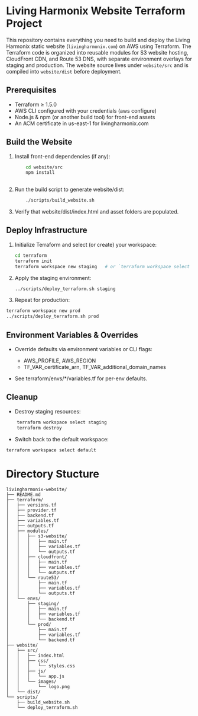 # Living Harmonix Website Terraform Project

This repository contains everything you need to build and deploy the Living Harmonix static website (`livingharmonix.com`) on AWS using Terraform. The Terraform code is organized into reusable modules for S3 website hosting, CloudFront CDN, and Route 53 DNS, with separate environment overlays for staging and production. The website source lives under `website/src` and is compiled into `website/dist` before deployment.

## Prerequisites
- Terraform ≥ 1.5.0
- AWS CLI configured with your credentials (aws configure)
- Node.js & npm (or another build tool) for front-end assets
- An ACM certificate in us-east-1 for livingharmonix.com

## Build the Website

1. Install front-end dependencies (if any):
    
    ```bash
        cd website/src
        npm install
        
    ```

2. Run the build script to generate website/dist:
    
    ```bash
        ./scripts/build_website.sh
    ````

3. Verify that website/dist/index.html and asset folders are populated.

## Deploy Infrastructure

1. Initialize Terraform and select (or create) your workspace:

    ```bash
    cd terraform
    terraform init
    terraform workspace new staging   # or `terraform workspace select staging`
   ```

2. Apply the staging environment:

    ```bash
    ../scripts/deploy_terraform.sh staging
   ```
   
3. Repeat for production:

```bash
terraform workspace new prod
../scripts/deploy_terraform.sh prod
```

## Environment Variables & Overrides

- Override defaults via environment variables or CLI flags:

    - AWS_PROFILE, AWS_REGION
    - TF_VAR_certificate_arn, TF_VAR_additional_domain_names

- See terraform/envs/*/variables.tf for per-env defaults.

## Cleanup

- Destroy staging resources:

```bash
    terraform workspace select staging
    terraform destroy
```

- Switch back to the default workspace:

```bash
terraform workspace select default
```

# Directory Stucture

```text
livingharmonix-website/
├── README.md
├── terraform/
│   ├── versions.tf
│   ├── provider.tf
│   ├── backend.tf
│   ├── variables.tf
│   ├── outputs.tf
│   ├── modules/
│   │   ├── s3-website/
│   │   │   ├── main.tf
│   │   │   ├── variables.tf
│   │   │   └── outputs.tf
│   │   ├── cloudfront/
│   │   │   ├── main.tf
│   │   │   ├── variables.tf
│   │   │   └── outputs.tf
│   │   └── route53/
│   │       ├── main.tf
│   │       ├── variables.tf
│   │       └── outputs.tf
│   └── envs/
│       ├── staging/
│       │   ├── main.tf
│       │   ├── variables.tf
│       │   └── backend.tf
│       └── prod/
│           ├── main.tf
│           ├── variables.tf
│           └── backend.tf
├── website/
│   ├── src/
│   │   ├── index.html
│   │   ├── css/
│   │   │   └── styles.css
│   │   ├── js/
│   │   │   └── app.js
│   │   └── images/
│   │       └── logo.png
│   └── dist/
└── scripts/
    ├── build_website.sh
    └── deploy_terraform.sh


